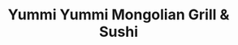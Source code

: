 ---
layout: place
title: "Yummi Yummi Mongolian Grill & Sushi"
permalink: /texas/college-station/yummi-yummi-mongolian-grill-sushi.html
stateAbbr: TX
stateName: Texas
cityName: College Station
seo:
  name: "Yummi Yummi Mongolian Grill & Sushi"
  type: Restaurant
  links: http://yummimongolian.com/
description: "Looking for sushi in College Station, Texas? Check out Yummi Yummi Mongolian Grill & Sushi for a delightful Japanese dining experience. Enjoy a variety of su..."
place_id: ChIJrRFULGyERoYRVjXp1ZI8pQQ
photos:
  - name: >-
      places/ChIJrRFULGyERoYRVjXp1ZI8pQQ/photos/AeeoHcKRXy3aXVVIgxiNWdwzz2eN091-IyI-irraZfv63bMuKp292tyZ0SrrJ9FGrTNz2QhSclV9THFhqlEbTn4UiYjuCrs3YbEoiKWtkYci7Z81WFkLkuSHdhZKEy-sTF800Rl1z1iBRKUzyJae-SEpGAzfS2RTZsH6qrdCoVGrVRxuSBOQhXsfw7-fw-reBfTtQx6PvXvRQKmAjLSWdFj9fN-7JNOyvo9UntXa0SgGqtnRIbQrR1mmT0wDhNS_Kk7FIBCxmMc3VvCTxhxQYAV4lq_bgmWgdIvvq26TfuXcsk0D9g
    widthPx: 960
    heightPx: 540
    authorAttributions:
      - displayName: Yummi Yummi Mongolian Grill & Sushi
        uri: https://maps.google.com/maps/contrib/101830286312261551546
        photoUri: >-
          https://lh3.googleusercontent.com/a-/ALV-UjWWre2WIsGPb4u1Mvt0X08N32AXkdLFsKvtU4evW66ew8KvARY=s100-p-k-no-mo
    flagContentUri: >-
      https://www.google.com/local/imagery/report/?cb_client=maps_api_places.places_api&image_key=!1e10!2sAF1QipP63esdB0YLy9f4M0Yj6iRjkF0wF319JTMG5HTY&hl=en-US
    googleMapsUri: >-
      https://www.google.com/maps/place//data=!3m4!1e2!3m2!1sAF1QipP63esdB0YLy9f4M0Yj6iRjkF0wF319JTMG5HTY!2e10!4m2!3m1!1s0x8646846c2c5411ad:0x4a53c92d5e93556
  - name: >-
      places/ChIJrRFULGyERoYRVjXp1ZI8pQQ/photos/AeeoHcJ5jRmEzrZjzD-MhOSO_m-l6TFxpST4MV1gQpGsWWZeKv7dRTUzaHdoDBabgFqZ9BSPuMbs1Jz6dSm-rgTWRd32Ehx9OGQN7sXLdRbDryEk8cx8KIy65CUYyt1679dX0t2rMjS_jtYr73xM0LXMo1u97MdgTma_ow958aCa7bNEAho8txDDFggguRzrSigR5lBOTMq_9f1bRmT-N1F7idw3q1vjIA61rkdhseaBtLj4wHwGZgcUFnH50dMX0fZtFwS1SQ295_eTymNfLSSe7j_kK_5vnFoQ3gmBOlqm0Gz3glxjJIfTPpGKDXGWk0JtplsYTRtmynDPimQlvg_I3rmfbf0GaVNCw9V2I3V8TX5NN4zSTR88Grq9nr7a749rxArUo2w-Ez7JkCg_aNVokGvW2qWzsqa7_NNNLoBHwpGhE2cj
    widthPx: 4000
    heightPx: 1868
    authorAttributions:
      - displayName: David Metcalf
        uri: https://maps.google.com/maps/contrib/113720894872287621579
        photoUri: >-
          https://lh3.googleusercontent.com/a-/ALV-UjXxoj0SMO2A7JPKa6oCk9ZO-3Ezj_hQwe5YDdnb0FWQGSLPwkC2=s100-p-k-no-mo
    flagContentUri: >-
      https://www.google.com/local/imagery/report/?cb_client=maps_api_places.places_api&image_key=!1e10!2sCIHM0ogKEICAgIDKgMW6uAE&hl=en-US
    googleMapsUri: >-
      https://www.google.com/maps/place//data=!3m4!1e2!3m2!1sCIHM0ogKEICAgIDKgMW6uAE!2e10!4m2!3m1!1s0x8646846c2c5411ad:0x4a53c92d5e93556
  - name: >-
      places/ChIJrRFULGyERoYRVjXp1ZI8pQQ/photos/AeeoHcITzecB_5RURUqQ5v5I4njCt3TEqrC78txcwm75GcrNab-2L_GjrYgOm4pHQK_46nmBsYngf6N_AqAUNHsD7uSDVXuIbH6LUieNH72vfwRKAtFZjM4bjZBoWmGc0WZGY7FqF9anTaSdtGVCGr2uIimxZUFpLliIwnDo3RXeAu5xGLacR1KAATSbVKJiwF4HbwsnMp8-SBF4kaXd1y1oJYDW6oqIpQk8nIWAkoBvhefWSj0b71FyvMogzs_hUxShYMb2k5085PY5yWkGOV2Hzq8LxZC0GwPvWWN3jDAMtjFEMXIFSb8PXVhfosWB-TGXJrco6SAFGcFuGx4omN2vUtaqmLJchZHPfAxpZFFPZTsZirbL9lTSIuMIR6RGHm2PlTYjS5ageb7h2o4Nb-A475MPB_pJEH_Dvw9aATaZRQ_jDw
    widthPx: 3000
    heightPx: 4000
    authorAttributions:
      - displayName: Neeloy Paul
        uri: https://maps.google.com/maps/contrib/108229343611638863995
        photoUri: >-
          https://lh3.googleusercontent.com/a-/ALV-UjVo0Xgtb_djKmp-IUp6KFQixNFa1A4ODBYX9oL9WxUInl_ikgFQmA=s100-p-k-no-mo
    flagContentUri: >-
      https://www.google.com/local/imagery/report/?cb_client=maps_api_places.places_api&image_key=!1e10!2sCIHM0ogKEICAgMDInLrDEg&hl=en-US
    googleMapsUri: >-
      https://www.google.com/maps/place//data=!3m4!1e2!3m2!1sCIHM0ogKEICAgMDInLrDEg!2e10!4m2!3m1!1s0x8646846c2c5411ad:0x4a53c92d5e93556
  - name: >-
      places/ChIJrRFULGyERoYRVjXp1ZI8pQQ/photos/AeeoHcLlLJfGsAzA4ckXOx3hm0jYS16HCoV8AQaqyHYZ0iqaeZEzsjztTRDMIxikAnxKQhP8y5aKhmtsw-be6tjKIxgFg7juiHWEWvMLNpmkC0o0aS1G6phg4pg1WksqebbBhOL2vnUKIp6K2Pdk3PtcnyziZj9KxgEe8SmqOPGYNGBvjIvdazw15jijWuDcvhSP9tVeoHCA4P_bhxd6eIH-J3G3Fw3gEd6j814WJi_eKFeDAsCYnxMTb_DOWWgf4zvWYUD-NS3TeZW-1-pzbLuKY3P6fStDwaMd_hhziTHlNzMBk_d1YVDS9xsJ7o3VtoaLYJY1rNKZO0dSWln0MYyPFMDUP7I4X1JaFPD3Ecf6pJ6H5UG5U8Y__D85V9r0FyXb7B8fOu-0UC2ScU6CxekKlkRFeVawemqh3GYY426a-2Cz7zn2
    widthPx: 4000
    heightPx: 3000
    authorAttributions:
      - displayName: Gabriela Lezama
        uri: https://maps.google.com/maps/contrib/113505415878412618952
        photoUri: >-
          https://lh3.googleusercontent.com/a-/ALV-UjW427_pL-TljPyltkzetpsLk5iVGklirz34c8cyU1hZFtzfSLBxDQ=s100-p-k-no-mo
    flagContentUri: >-
      https://www.google.com/local/imagery/report/?cb_client=maps_api_places.places_api&image_key=!1e10!2sCIHM0ogKEICAgIC_j-TB6AE&hl=en-US
    googleMapsUri: >-
      https://www.google.com/maps/place//data=!3m4!1e2!3m2!1sCIHM0ogKEICAgIC_j-TB6AE!2e10!4m2!3m1!1s0x8646846c2c5411ad:0x4a53c92d5e93556
  - name: >-
      places/ChIJrRFULGyERoYRVjXp1ZI8pQQ/photos/AeeoHcK-GT3QOC_mAnv_FJPv7n69BHkMdFd0x9XbPTqLbKzib0yeMAfinqhUr39qIxx66KePAif8Ph613gvLg8ZzaSHy_mOmb3Ne5voIBUUpUijAGZGkRhYVmvZ9xvH2lXHQ_Woh7XhWHFfcGg2ZFOVIEFDNXx9mgocBh1KDuftdUH-bh_STYKgsQYU4th6Q0KNyP8Xt9acBbvFCIXZGkXm_7PTBc_zyn4OmeiFUBhNDKCL4FNmue82gfkcqcggoSG4qTqdEDU17xEQPVHY479wsqBCRIC2SWuVFjBof-dGnTndbvEe-Cqr_djiMV1Q7S6w2W7npeUhu4OKCe05HA4EYhv1WHBwEdnBySumFitHqsjccedWLFYUDTsOdykaGdyBoIYJ3XNejUQvyJk1tqiafJTWMvZk4NvvKkhJz9Oh_MdEmOFw
    widthPx: 3000
    heightPx: 4000
    authorAttributions:
      - displayName: Bean Flack
        uri: https://maps.google.com/maps/contrib/116099278520237963878
        photoUri: >-
          https://lh3.googleusercontent.com/a-/ALV-UjWz6wk4JI5p-7Tu4tdkQEB9BxWO7rO7mwsMSVLPmZH8U31QRbk4aQ=s100-p-k-no-mo
    flagContentUri: >-
      https://www.google.com/local/imagery/report/?cb_client=maps_api_places.places_api&image_key=!1e10!2sCIHM0ogKEICAgIDn3YeJiwE&hl=en-US
    googleMapsUri: >-
      https://www.google.com/maps/place//data=!3m4!1e2!3m2!1sCIHM0ogKEICAgIDn3YeJiwE!2e10!4m2!3m1!1s0x8646846c2c5411ad:0x4a53c92d5e93556
  - name: >-
      places/ChIJrRFULGyERoYRVjXp1ZI8pQQ/photos/AeeoHcKt8ljKtsmEYvHvn7QX882Ro4FFMma5QrGXKgzjEJqwx2CKdg_p6eRH64wBiUvOJHibCibGBMcmIrFzrYRAK2io_dxU73foBgkbGPZSNyO8YiR4UFiqAmvFPWeOypV2oOLLz4KZCEW4ffXcyFgXTUrbg-A9rjgIIy0xOrz_ylvAAQYzJows3ycmUNrh1jFyRAMekIxov4_ieeCOREkwKOjhjQ5Y1na9FErOzl0G8BuRdjIIQzTf27JFMAkFzO2dq5PUI0QsUfdco2tm3kB5sS1FoHnW1dyJmOirqbnWJPbxnTylrVqo2z3NFhqpyIPbtZuR50IP_7ohSql8NVRuAp43znwEfIOz1mFkzKbv3H6U88_hsluY5PDXOn1KGTuE_6KkxFPEoCRj-qRCcmzGEXv5bnRz0-5gpO7Wdbs10pSkWRFO
    widthPx: 4000
    heightPx: 3000
    authorAttributions:
      - displayName: Raj Perumalla
        uri: https://maps.google.com/maps/contrib/113645822645072816636
        photoUri: >-
          https://lh3.googleusercontent.com/a-/ALV-UjWawh2McOhiqD1R0E4yJiUr7JXt6VOg9N1-KlgU2uHMc8VfYkg-6Q=s100-p-k-no-mo
    flagContentUri: >-
      https://www.google.com/local/imagery/report/?cb_client=maps_api_places.places_api&image_key=!1e10!2sCIHM0ogKEICAgID9tND4swE&hl=en-US
    googleMapsUri: >-
      https://www.google.com/maps/place//data=!3m4!1e2!3m2!1sCIHM0ogKEICAgID9tND4swE!2e10!4m2!3m1!1s0x8646846c2c5411ad:0x4a53c92d5e93556
  - name: >-
      places/ChIJrRFULGyERoYRVjXp1ZI8pQQ/photos/AeeoHcLkkKixejCZwaUHUUAAw9mgixx9b0WKmQUOZh6eNB5fc9H2Dh_P8Saq-owZUBklCnPnI-iZHg7DI4owvs5pDVP5BePS896UmzU5pTwGocfWEPyLAqN4DyUz7s-AlXCYtJGNax9qh0iXOaNIbylQuuJEdSqvGBnHV506mjP__4-MXToflunerCJe5iw2Lr99NUam_mdRb30SNBwKI94QzjZnAyQah0LrkfrdUMBedL4nbbdNWP04eaatCV5MtCDZG9G-TzUOiWcZv0N_RtbIuW2G-7N2U9vIi2koySnkLSnVTjqrRIQFnxUKCPLeehT9tAvHe_J5LW6lrSwJ8Q49GaUe7oThKGMRaih2_f5n-UdBXni9pyfJneNaGczeEYo_ap6IWXdDGucbxgaTTATDuWXfrV-P1J9cLTitSwoNulA
    widthPx: 3000
    heightPx: 4000
    authorAttributions:
      - displayName: Neeloy Paul
        uri: https://maps.google.com/maps/contrib/108229343611638863995
        photoUri: >-
          https://lh3.googleusercontent.com/a-/ALV-UjVo0Xgtb_djKmp-IUp6KFQixNFa1A4ODBYX9oL9WxUInl_ikgFQmA=s100-p-k-no-mo
    flagContentUri: >-
      https://www.google.com/local/imagery/report/?cb_client=maps_api_places.places_api&image_key=!1e10!2sCIHM0ogKEICAgMDInLrDUg&hl=en-US
    googleMapsUri: >-
      https://www.google.com/maps/place//data=!3m4!1e2!3m2!1sCIHM0ogKEICAgMDInLrDUg!2e10!4m2!3m1!1s0x8646846c2c5411ad:0x4a53c92d5e93556
  - name: >-
      places/ChIJrRFULGyERoYRVjXp1ZI8pQQ/photos/AeeoHcKFEhKebYEBKgEOWR3Q5f2LFMxa35ybnNa4PWBnnAJfAwWp0F82wyaG6PeXsI-n90XjAoRUnOsZKnD4Kk83z3bbgYl0qvYqXNTdksdcEhPk1JKDezTJvOYr98vqeORAKzcnQDgQLJFr2KfAznLwHmrvpAEixZYQO7LUDpQQz_rnq4p-JQfCO96zgAq81wpO0yezBY7qkY6xpzUYOaH_X0JFiBqpglTUTYcN8aQ1cWUAyrzStlKzUryNRkUwQOQs5t08-XZAfRqs3os_Oh3cLxy5PvdIjt0AaWfD39StemXw_dkhyEjMJzwftywb50OHaTVoglYswSSct92TzASIWqpr59v23xO0qwsxYFd5NPDcl9k_l7yC-gG-s_5VeTBr5txQ10jQrEgww_Jj-8OI36SSHFgE6ZXQ5juyo1t3jXq17-Lc
    widthPx: 3024
    heightPx: 4032
    authorAttributions:
      - displayName: Myra Dharani
        uri: https://maps.google.com/maps/contrib/102577597239697273971
        photoUri: >-
          https://lh3.googleusercontent.com/a-/ALV-UjVow4MHxFyKEG98JuFuhjXgIbpCWsBorm9Gl1CxhYEWPvyQZKXfZw=s100-p-k-no-mo
    flagContentUri: >-
      https://www.google.com/local/imagery/report/?cb_client=maps_api_places.places_api&image_key=!1e10!2sCIHM0ogKEICAgICny9jKwgE&hl=en-US
    googleMapsUri: >-
      https://www.google.com/maps/place//data=!3m4!1e2!3m2!1sCIHM0ogKEICAgICny9jKwgE!2e10!4m2!3m1!1s0x8646846c2c5411ad:0x4a53c92d5e93556
  - name: >-
      places/ChIJrRFULGyERoYRVjXp1ZI8pQQ/photos/AeeoHcJ272bG-8ROjp8V4EWnudy9WUfW_M-iC3DjrcJhvx6bFSuRtbFq5xMncnoP_WoDg6Ua2bTzZbEHwj9fzQk8FbqTr38UEYLOEOSWMbrCZaKJfNmCldJLd3eMIxrl6I_nWewrK4JZ9ySjpraFLL1pQ1YUKl2x0CqEHyMfRxoQa71vVfihlgJNJ2JyQ1e7pIVvqDf3yHId2gEQ8IkFbf63M-AVLE2krJlRM7TXITLkzelz53dJKShocv_y76pTZaHncxxeujPeoXYH189hHDRcfKRiC4NlewXfxpMN3rxJzBPeik_YvEViLqj8IccjK8tgUishaz5hmFjd_fuEXWaerSdv7cH7bpnzcAXq-kF_K9qHZz_L45lPo0Gb1vMyZVy4erZqo0XwcoOcveV3zbV8LWUP-HEZlmc-Fl5So2Ym3UXO_XIH
    widthPx: 3000
    heightPx: 4000
    authorAttributions:
      - displayName: Maura Walker
        uri: https://maps.google.com/maps/contrib/115543247331046308678
        photoUri: >-
          https://lh3.googleusercontent.com/a-/ALV-UjVuo1K6yOOPVN-60XtQ8aQIghyWsaKNOyAeQlPLpK3E6OmjITsw=s100-p-k-no-mo
    flagContentUri: >-
      https://www.google.com/local/imagery/report/?cb_client=maps_api_places.places_api&image_key=!1e10!2sCIHM0ogKEICAgIDbiqCugwE&hl=en-US
    googleMapsUri: >-
      https://www.google.com/maps/place//data=!3m4!1e2!3m2!1sCIHM0ogKEICAgIDbiqCugwE!2e10!4m2!3m1!1s0x8646846c2c5411ad:0x4a53c92d5e93556
  - name: >-
      places/ChIJrRFULGyERoYRVjXp1ZI8pQQ/photos/AeeoHcIIK7faggK0-HvS3NsrhxykN6LpiUfILudxT2vnLg_cRvZWTrUE0U7g1JDfOEk3vON5YSS-OtMb7Vmmpcw9GZIirZGlmrUBwUipW29E1018ccNXety_e43VtG_O4ULWiDbbMJGDNSpPHifw_36UlbeBOeGiWQY84p-22eqzj-SVTCAnyJfowMSx-nO4rn-B8ZLHmCsy_diOeDTVsuvswg5x7mige81hDrrRmts15lTio5Ep7HHD7yXhjkBXLMAhz_vajY-xP81TJEabYAWMvUtJZe4U82dqBos2pol1nmFubd_bsQ6a_s8R7Va0cRdy-X0hq2uB26_JbAcjp4vRRixJy97-vNqZO1BMjJq-XW7u8N8MMwCNOgRYRtsrGmre6Bi1qFDv5R0WmG5P5KfqY6lFgMp8lJW6rGVborpwWTvzIhxw
    widthPx: 3000
    heightPx: 4000
    authorAttributions:
      - displayName: Big Back
        uri: https://maps.google.com/maps/contrib/107013687630640004437
        photoUri: >-
          https://lh3.googleusercontent.com/a-/ALV-UjUipNS-iT_ZZ1dUun9d3AFgUshIPv2B-XqZ8fNozehSjUWa5ydW=s100-p-k-no-mo
    flagContentUri: >-
      https://www.google.com/local/imagery/report/?cb_client=maps_api_places.places_api&image_key=!1e10!2sCIHM0ogKEICAgIDrmrDg7wE&hl=en-US
    googleMapsUri: >-
      https://www.google.com/maps/place//data=!3m4!1e2!3m2!1sCIHM0ogKEICAgIDrmrDg7wE!2e10!4m2!3m1!1s0x8646846c2c5411ad:0x4a53c92d5e93556
address: '900 Harvey Rd #14, College Station, TX 77840, USA'
street: '900 Harvey Rd #14'
city: College Station
state: TX
zip: '77840'
country: USA
neighborhood: null
latitude: '30.623079'
longitude: '-96.309118'
accessibility_options:
  wheelchairAccessibleParking: true
  wheelchairAccessibleEntrance: true
  wheelchairAccessibleRestroom: true
  wheelchairAccessibleSeating: true
business_status: OPERATIONAL
name: Yummi Yummi Mongolian Grill & Sushi
google_maps_links:
  directionsUri: >-
    https://www.google.com/maps/dir//''/data=!4m7!4m6!1m1!4e2!1m2!1m1!1s0x8646846c2c5411ad:0x4a53c92d5e93556!3e0
  placeUri: https://maps.google.com/?cid=334740348660692310
  writeAReviewUri: >-
    https://www.google.com/maps/place//data=!4m3!3m2!1s0x8646846c2c5411ad:0x4a53c92d5e93556!12e1
  reviewsUri: >-
    https://www.google.com/maps/place//data=!4m4!3m3!1s0x8646846c2c5411ad:0x4a53c92d5e93556!9m1!1b1
  photosUri: >-
    https://www.google.com/maps/place//data=!4m3!3m2!1s0x8646846c2c5411ad:0x4a53c92d5e93556!10e5
primary_type: Japanese Restaurant
opening_hours:
  regular: null
  current: null
secondary_opening_hours:
  regular:
    weekdayDescriptions: null
    type: null
  current:
    weekdayDescriptions: null
    type: null
phone: (979) 703-5992
price_level: PRICE_LEVEL_INEXPENSIVE
price_range: $10 &ndash; $20
rating: '4.4'
rating_count: 1018
website: http://yummimongolian.com/
reviews: null
parking_options: null
payment_options: null
allow_dogs: null
curbside_pickup: null
delivery: null
dine_in: null
good_for_children: null
good_for_groups: null
good_for_sports: null
live_music: null
menu_for_children: null
outdoor_seating: null
reservable: null
restroom: null
serves_beer: null
serves_breakfast: null
serves_brunch: null
serves_cocktails: null
serves_coffee: null
serves_dinner: null
serves_dessert: null
serves_lunch: null
serves_vegetarian_food: null
serves_wine: null
takeout: null
summary: null

---